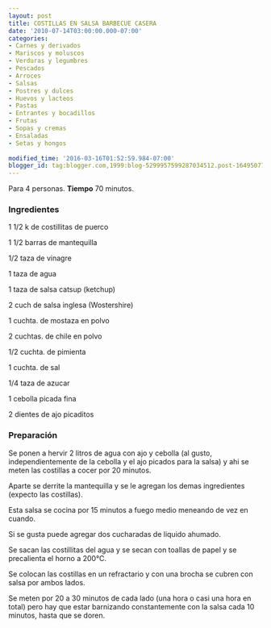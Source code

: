 ```yaml
---
layout: post
title: COSTILLAS EN SALSA BARBECUE CASERA
date: '2010-07-14T03:00:00.000-07:00'
categories:
- Carnes y derivados
- Mariscos y moluscos
- Verduras y legumbres
- Pescados
- Arroces
- Salsas
- Postres y dulces
- Huevos y lacteos
- Pastas
- Entrantes y bocadillos
- Frutas
- Sopas y cremas
- Ensaladas
- Setas y hongos
 
modified_time: '2016-03-16T01:52:59.984-07:00'
blogger_id: tag:blogger.com,1999:blog-5299957599287034512.post-1649507782399217960
---
```


Para 4 personas.
<b>Tiempo</b> 70 minutos.

<h3>Ingredientes</h3>

1 1/2 k de costillitas de puerco

1 1/2 barras de mantequilla

1/2 taza de vinagre

1 taza de agua

1 taza de salsa catsup (ketchup)

2 cuch de salsa inglesa (Wostershire)

1 cuchta. de mostaza en polvo

2 cuchtas. de chile en polvo

1/2 cuchta. de pimienta

1 cuchta. de sal

1/4 taza de azucar

1 cebolla picada fina

2 dientes de ajo picaditos

<h3>Preparación</h3>

Se ponen a hervir 2 litros de agua con ajo y cebolla (al gusto, independientemente de la cebolla y el ajo picados para la salsa) y ahi se meten las costillas a cocer por 20 minutos.

Aparte se derrite la mantequilla y se le agregan los demas ingredientes (expecto las costillas).

Esta salsa se cocina por 15 minutos a fuego medio meneando de vez en cuando.

Si se gusta puede agregar dos cucharadas de liquido ahumado.

Se sacan las costillitas del agua y se secan con toallas de papel y se precalienta el horno a 200&deg;C.

Se colocan las costillas en un refractario y con una brocha se cubren con salsa por ambos lados.

Se meten por 20 a 30 minutos de cada lado (una hora o casi una hora en total) pero hay que estar barnizando constantemente con la salsa cada 10 minutos, hasta que se doren.

